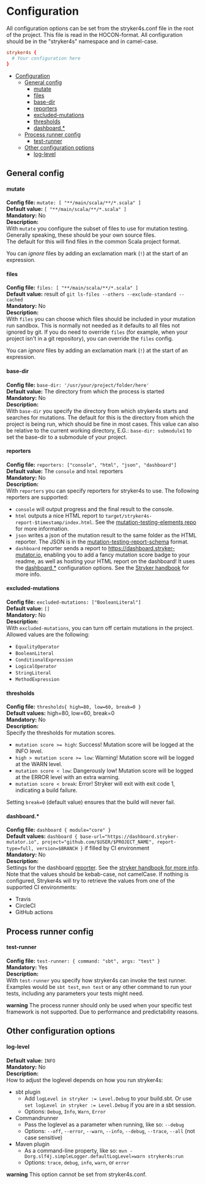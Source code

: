 # Configuration  

All configuration options can be set from the stryker4s.conf file in the root of the project. This file is read in the HOCON-format. All configuration should be in the "stryker4s" namespace and in camel-case.

```conf
stryker4s {
  # Your configuration here
}
```

- [Configuration](#configuration)
  - [General config](#general-config)
      - [mutate](#mutate)
      - [files](#files)
      - [base-dir](#base-dir)
      - [reporters](#reporters)
      - [excluded-mutations](#excluded-mutations)
      - [thresholds](#thresholds)
      - [dashboard.*](#dashboard.*)
  - [Process runner config](#process-runner-config)
      - [test-runner](#test-runner)
  - [Other configuration options](#other-configuration-options)
      - [log-level](#log-level)

## General config

#### mutate

**Config file:** `mutate: [ "**/main/scala/**/*.scala" ]`  
**Default value:** `[ "**/main/scala/**/*.scala" ]`  
**Mandatory:** No  
**Description:**  
With `mutate` you configure the subset of files to use for mutation testing.
Generally speaking, these should be your own source files.  
The default for this will find files in the common Scala project format.

You can *ignore* files by adding an exclamation mark (`!`) at the start of an expression.

#### files

**Config file:** `files: [ "**/main/scala/**/*.scala" ]`  
**Default value:** result of `git ls-files --others --exclude-standard --cached`  
**Mandatory:** No  
**Description:**  
With `files` you can choose which files should be included in your mutation run sandbox.
This is normally not needed as it defaults to all files not ignored by git. If you do need to override `files` (for example, when your project isn't in a git repository), you can override the `files` config.

You can *ignore* files by adding an exclamation mark (`!`) at the start of an expression.

#### base-dir

**Config file:** `base-dir: '/usr/your/project/folder/here'`  
**Default value:** The directory from which the process is started  
**Mandatory:** No  
**Description:**  
With `base-dir` you specify the directory from which stryker4s starts and searches for mutations. The default for this is the directory from which the project is being run, which should be fine in most cases. This value can also be relative to the current working directory, E.G.: `base-dir: submodule1` to set the base-dir to a submodule of your project.

#### reporters

**Config file:** `reporters: ["console", "html", "json", "dashboard"]`  
**Default value:** The `console` and `html` reporters  
**Mandatory:** No  
**Description:**  
With `reporters` you can specify reporters for stryker4s to use. The following reporters are supported:

- `console` will output progress and the final result to the console.
- `html` outputs a nice HTML report to `target/stryker4s-report-$timestamp/index.html`. See the [mutation-testing-elements repo](https://github.com/stryker-mutator/mutation-testing-elements/tree/master/packages/mutation-testing-elements#mutation-testing-elements) for more information.
- `json` writes a json of the mutation result to the same folder as the HTML reporter. The JSON is in the [mutation-testing-report-schema](https://github.com/stryker-mutator/mutation-testing-elements/tree/master/packages/mutation-testing-report-schema) format.
- `dashboard` reporter sends a report to https://dashboard.stryker-mutator.io, enabling you to add a fancy mutation score badge to your readme, as well as hosting your HTML report on the dashboard! It uses the [dashboard.*](#dashboard.*) configuration options. See the [Stryker handbook](https://github.com/stryker-mutator/stryker-handbook/blob/master/dashboard.md) for more info.

#### excluded-mutations

**Config file:** `excluded-mutations: ["BooleanLiteral"]`  
**Default value:** `[]`  
**Mandatory:** No  
**Description:**  
With `excluded-mutations`, you can turn off certain mutations in the project. Allowed values are the following:

- `EqualityOperator`
- `BooleanLiteral`
- `ConditionalExpression`
- `LogicalOperator`
- `StringLiteral`
- `MethodExpression`

#### thresholds

**Config file:** `thresholds{ high=80, low=60, break=0 }`  
**Default values:** high=80, low=60, break=0  
**Mandatory:** No  
**Description:**  
Specify the thresholds for mutation scores.

- `mutation score >= high`: Success! Mutation score will be logged at the INFO level.
- `high > mutation score >= low`: Warning! Mutation score will be logged at the WARN level.
- `mutation score < low`: Dangerously low! Mutation score will be logged at the ERROR level with an extra warning.
- `mutation score < break`: Error! Stryker will exit with exit code 1, indicating a build failure.

Setting `break=0` (default value) ensures that the build will never fail.

#### dashboard.*

**Config file:** `dashboard { module="core" }`  
**Default values:** `dashboard { base-url="https://dashboard.stryker-mutator.io", project="github.com/$USER/$PROJECT_NAME", report-type=full, version=$BRANCH }` if filled by CI environment  
**Mandatory:** No  
**Description:**  
Settings for the dashboard [reporter](#reporters). See the [stryker handbook for more info](https://github.com/stryker-mutator/stryker-handbook/blob/master/dashboard.md). Note that the values should be kebab-case, not camelCase. If nothing is configured, Stryker4s will try to retrieve the values from one of the supported CI environments:

- Travis
- CircleCI
- GitHub actions

## Process runner config

#### test-runner

**Config file:** `test-runner: { command: "sbt", args: "test" }`  
**Mandatory:** Yes  
**Description:**  
With `test-runner` you specify how stryker4s can invoke the test runner.  
Examples would be `sbt test`, `mvn test` or any other command to run your tests, including any parameters your tests might need.

**warning** The process runner should only be used when your specific test framework is not supported. Due to performance and predictability reasons.

## Other configuration options

#### log-level

**Default value:** `INFO`  
**Mandatory:** No  
**Description:**  
How to adjust the loglevel depends on how you run stryker4s:

- sbt plugin
  - Add `logLevel in stryker := Level.Debug` to your build.sbt. Or use `set logLevel in stryker := Level.Debug` if you are in a sbt session.
  - Options: `Debug`, `Info`, `Warn`, `Error`
- Commandrunner
  - Pass the loglevel as a parameter when running, like so: `--debug`
  - Options: `--off`, `--error`, `--warn`, `--info`, `--debug`, `--trace`, `--all` (not case sensitive)
- Maven plugin
  - As a command-line property, like so: `mvn -Dorg.slf4j.simpleLogger.defaultLogLevel=warn stryker4s:run`
  - Options: `trace`, `debug`, `info`, `warn`, or `error`

**warning** This option cannot be set from stryker4s.conf.
